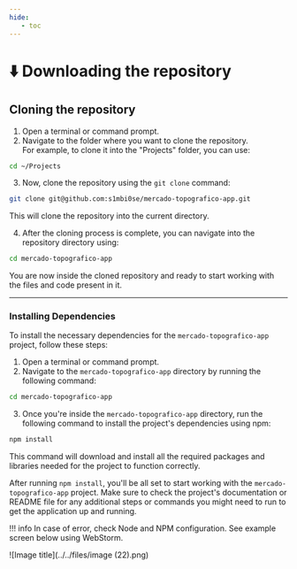 ```yaml
---
hide:
   - toc
---
```


# ⬇️ Downloading the repository

## Cloning the repository

1. Open a terminal or command prompt.
2. Navigate to the folder where you want to clone the repository. \
   For example, to clone it into the "Projects" folder, you can use:

```bash
cd ~/Projects
```

3. Now, clone the repository using the `git clone` command:

```bash
git clone git@github.com:s1mbi0se/mercado-topografico-app.git
```

This will clone the repository into the current directory.

4. After the cloning process is complete, you can navigate into the repository directory using:

```bash
cd mercado-topografico-app
```

You are now inside the cloned repository and ready to start working with the files and code present in it.

***

### Installing Dependencies

To install the necessary dependencies for the `mercado-topografico-app` project, follow these steps:

1. Open a terminal or command prompt.
2. Navigate to the `mercado-topografico-app` directory by running the following command:

```bash
cd mercado-topografico-app
```

3. Once you're inside the `mercado-topografico-app` directory, run the following command to install the project's dependencies using npm:

```bash
npm install
```

This command will download and install all the required packages and libraries needed for the project to function correctly.

After running `npm install`, you'll be all set to start working with the `mercado-topografico-app` project. Make sure to check the project's documentation or README file for any additional steps or commands you might need to run to get the application up and running.


!!! info
   In case of error, check Node and NPM configuration. See example screen below using WebStorm.

![Image title](../../files/image (22).png)
